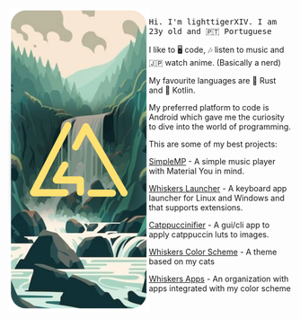 <p float="left">
  <img src="readme_cover.webp" width="250" align="left">
  <p float="left">
    <samp>
    <br>
Hi. I'm lighttigerXIV. I am 23y old and 🇵🇹 Portuguese

I like to 🖥️ code, 🎶 listen to music and 🇯🇵 watch anime. (Basically a nerd)

My favourite languages are 🦀 Rust and 🤖 Kotlin.

My preferred platform to code is Android which gave me the curiosity to dive into the world of programming.
  
This are some of my best projects:
      
[SimpleMP](https://github.com/lighttigerXIV/SimpleMP-Compose) - A simple music player with Material You in mind.

[Whiskers Launcher](https://github.com/lighttigerXIV/whiskers-launcher) - A keyboard app launcher for Linux and Windows and that supports extensions. 

[Catppuccinifier](https://github.com/lighttigerXIV/catppuccinifier) - A gui/cli app to apply catppuccin luts to images.

[Whiskers Color Scheme](https://github.com/Whiskers-Color-Scheme) - A theme based on my cats

[Whiskers Apps](https://github.com/Whiskers-Apps) - An organization with apps integrated with my color scheme
    </samp>
  </p>
</p>
